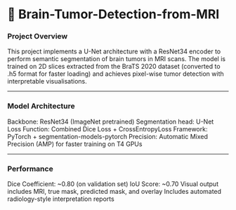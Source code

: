 # 🧠 Brain-Tumor-Detection-from-MRI

### Project Overview
This project implements a U-Net architecture with a ResNet34 encoder to perform semantic segmentation of brain tumors in MRI scans. The model is trained on 2D slices extracted from the BraTS 2020 dataset (converted to .h5 format for faster loading) and achieves pixel-wise tumor detection with interpretable visualisations.

------------
### Model Architecture
Backbone: ResNet34 (ImageNet pretrained)
Segmentation head: U-Net
Loss Function: Combined Dice Loss + CrossEntropyLoss
Framework: PyTorch + segmentation-models-pytorch
Precision: Automatic Mixed Precision (AMP) for faster training on T4 GPUs

----------
### Performance
Dice Coefficient: ~0.80 (on validation set)
IoU Score: ~0.70
Visual output includes MRI, true mask, predicted mask, and overlay
Includes automated radiology-style interpretation reports
